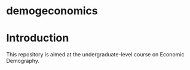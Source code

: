 # demogeconomics

Introduction
============

This repository is aimed at the undergraduate-level course on Economic Demography.
